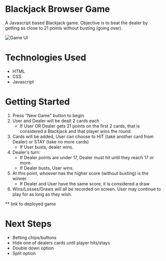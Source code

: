 # Blackjack Browser Game
A Javascript based Blackjack game. Objective is to beat the dealer by getting as close to 21 points without busting (going over). 

![Game UI](https://user-images.githubusercontent.com/108623787/181785228-e20c3944-69eb-4b9e-aca9-0d1b00cc9973.png)

# Technologies Used
- HTML
- CSS
- Javascript

# Getting Started
1. Press "New Game" button to begin
2. User and Dealer will be dealt 2 cards each
    - If User OR Dealer gets 21 points on the first 2 cards, that is considered a Blackjack and that player wins the round.
3. Cards will be added, User can choose to HIT (take another card from Dealer) or STAY (take no more cards)
    - If User busts, dealer wins.
4. Dealer's turn:
    - If Dealer points are under 17, Dealer must hit until they reach 17 or more. 
    - If Dealer busts, User wins. 
5. At this point, whoever has the higher score (without busting) is the winner.
    - If Dealer and User have the same score, it is considered a draw
6. Wins/Losses/Draws will all be recorded on screen. User may continue to play for as long as they wish. 


** link to deployed game

# Next Steps
- Betting chips/buttons
- Hide one of dealers cards until player hits/stays
- Double down option
- Split option

